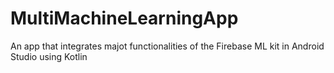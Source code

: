 # MultiMachineLearningApp
An app that integrates majot functionalities of the Firebase ML kit in Android Studio using Kotlin
